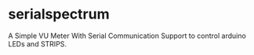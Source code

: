 # serialspectrum
A Simple VU Meter With Serial Communication Support to control arduino LEDs and STRIPS.
